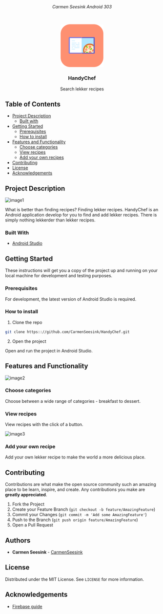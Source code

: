 <!-- PROJECT LOGO -->
<br />
<h6 align="center">Carmen Seesink Android 303</h6>
<p align="center">
</br>
   
  <a href="https://github.com/CarmenSeesink/HandyChef ">
    <img src="Images/logo.png" alt="Logo" width="140" height="140">
  </a>
  
  <h3 align="center">HandyChef</h3>

  <p align="center">
    Search lekker recipes
  </p>


<!-- TABLE OF CONTENTS -->
## Table of Contents

* [Project Description](#project-description)
  * [Built with](#built-with)
* [Getting Started](#getting-started)
  * [Prerequisites](#prerequisites)
  * [How to install](#how-to-install)
* [Features and Functionality](#features-and-functionality)
   * [Choose categories](#choose-categories)
   * [View recipes](#view-recipes)
   * [Add your own recipes](#add-your-own-recipes)
* [Contributing](#contributing)
* [License](#license)
* [Acknowledgements](#acknowledgements)



<!--PROJECT DESCRIPTION-->
## Project Description

![image1][image1]

What is better than finding recipes? Finding lekker recipes. HandyChef is an Android application develop for you to find and add lekker recipes. There is simply nothing lekkerder than lekker recipes.

### Built With

* [Android Studio](https://developer.android.com/studio)

<!-- GETTING STARTED -->
## Getting Started

These instructions will get you a copy of the project up and running on your local machine for development and testing purposes.

### Prerequisites

For development, the latest version of Android Studio is required. 

### How to install
 
1. Clone the repo
```sh
git clone https:://github.com/CarmenSeesink/HandyChef.git
```
2. Open the project

Open and run the project in Android Studio.

<!-- FEATURES AND FUNCTIONALITY-->
## Features and Functionality

![image2][image2]

### Choose categories

Choose between a wide range of categories - breakfast to dessert.

### View recipes

View recipes with the click of a button.

![image3][image3] 

### Add your own recipe

Add your own lekker recipe to make the world a more delicious place.

<!-- CONTRIBUTING -->
## Contributing

Contributions are what make the open source community such an amazing place to be learn, inspire, and create. Any contributions you make are **greatly appreciated**.

1. Fork the Project
2. Create your Feature Branch (`git checkout -b feature/AmazingFeature`)
3. Commit your Changes (`git commit -m 'Add some AmazingFeature'`)
4. Push to the Branch (`git push origin feature/AmazingFeature`)
5. Open a Pull Request

<!-- AUTHORS -->
## Authors

* **Carmen Seesink** - [CarmenSeesink](https://github.com/CarmenSeesink)

<!-- LICENSE -->
## License

Distributed under the MIT License. See `LICENSE` for more information.

<!-- ACKNOWLEDGEMENTS -->
## Acknowledgements

* [Firebase guide](https://firebase.google.com/docs/guides)

<!-- MARKDOWN LINKS & IMAGES -->
[image1]: Images/image1.png
[image2]: Images/image2.png
[image3]: Images/image3.png





